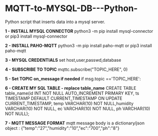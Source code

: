 # MQTT-to-MYSQL-DB---Python-
Python script that inserts data into a mysql server.


**1 - INSTALL MYSQL CONNECTOR**
python3 -m pip install mysql-connector
or
pip3 install mysql-connector

**2 - INSTALL PAHO-MQTT**
python3 -m pip install paho-mqtt
or
pip3 install paho-mqtt

**3 - MYSQL CREDENTIALS**
set host,user,passwd,database

**4 - SUBSCRIBE TO TOPIC** 
  mqttc.subscribe("TOPIC_HERE", 0) 
 
**5 - Set TOPIC on_message if needed**
  if msg.topic =='TOPIC_HERE':
  
**6 - CREATE MY SQL TABLE - replace table_name**
CREATE TABLE table_name(id INT NOT NULL AUTO_INCREMENT PRIMARY KEY, ts TIMESTAMP DEFAULT CURRENT_TIMESTAMP ON UPDATE CURRENT_TIMESTAMP, temp VARCHAR(10) NOT NULL,humidity VARCHAR(10) NOT NULL, ec VARCHAR(10) NOT NULL, ph VARCHAR(10) NOT NULL);

**7 - MQTT MESSAGE FORMAT**
  mqtt message body is a dictionary/json object : {"temp":"27","humidity":"10","ec":"700","ph":"8"}



